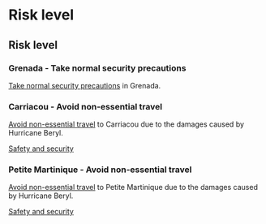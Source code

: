 # Risk level

## Risk level

### Grenada - Take normal security precautions

[Take normal security precautions](#levels "Risk Levels") in Grenada.

### Carriacou - Avoid non-essential travel

[Avoid non-essential travel](#levels "Risk Levels") to Carriacou due to the damages caused by Hurricane Beryl.

[Safety and security](https://travel.gc.ca/destinations/grenada?_ga=2.196972078.3422406.1736783171-376851195.1678984223#security)

### Petite Martinique - Avoid non-essential travel

[Avoid non-essential travel](#levels "Risk Levels") to Petite Martinique due to the damages caused by Hurricane Beryl.

[Safety and security](https://travel.gc.ca/destinations/grenada?_ga=2.196972078.3422406.1736783171-376851195.1678984223#security)
